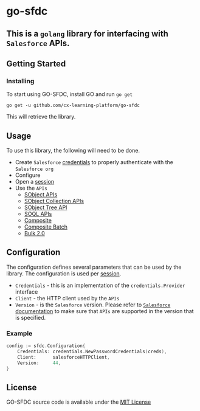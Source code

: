 # go-sfdc
This is a `golang` library for interfacing with `Salesforce` APIs.
---
## Getting Started

### Installing
To start using GO-SFDC, install GO and run `go get`
```
go get -u github.com/cx-learning-platform/go-sfdc
```
This will retrieve the library.

## Usage
To use this library, the following will need to be done.
* Create `Salesforce` [credentials](./credentials/README.md) to properly authenticate with the `Salesforce org`
* Configure
* Open a [session](./session/README.md)
* Use the `APIs`
  - [SObject APIs](./sobject/README.md)
  - [SObject Collection APIs](./sobject/collections/README.md)
  - [SObject Tree API](./sobject/tree/README.md)
  - [SOQL APIs](./soql/README.md)
  - [Composite](./composite/README.md)
  - [Composite Batch](./composite/batch/README.md)
  - [Bulk 2.0](./bulk/README.md)

## Configuration
The configuration defines several parameters that can be used by the library.  The configuration is used per [session](./session/README.md).
* `Credentials` - this is an implementation of the `credentials.Provider` interface
* `Client` - the HTTP client used by the `APIs`
* `Version` - is the `Salesforce` version.  Please refer to [`Salesforce` documentation](https://developer.salesforce.com/docs/atlas.en-us.api_rest.meta/api_rest/intro_what_is_rest_api.htm) to make sure that `APIs` are supported in the version that is specified.
### Example
```go
config := sfdc.Configuration{
	Credentials: credentials.NewPasswordCredentials(creds),
	Client:      salesforceHTTPClient,
	Version:     44,
}
```

## License
GO-SFDC source code is available under the [MIT License](LICENSE.txt)
